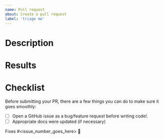 ```yaml
---
name: Pull request
about: Create a pull request
label: 'triage me'
---
```

# Description

# Results

# Checklist
Before submitting your PR, there are a few things you can do to make sure it goes smoothly:
- [ ] Open a GitHub issue as a bug/feature request before writing code!.
- [ ] Appropriate docs were updated (if necessary)

Fixes #<issue_number_goes_here> 🦕

